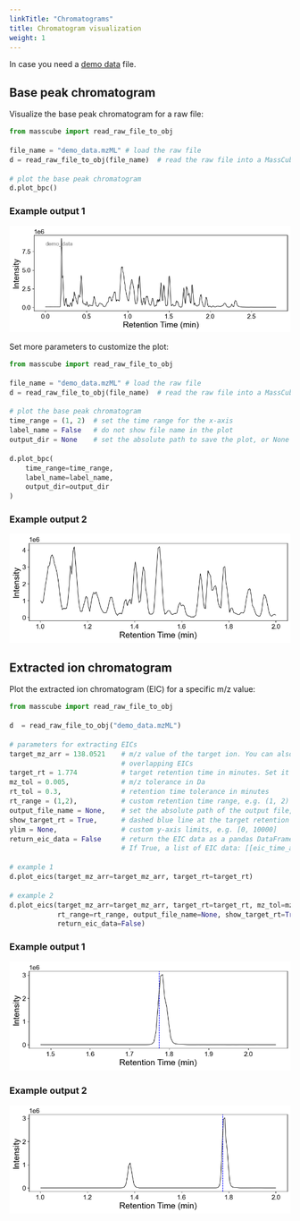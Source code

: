 ```yaml
---
linkTitle: "Chromatograms"
title: Chromatogram visualization
weight: 1
---
```


In case you need a [demo data](https://github.com/huaxuyu/masscubedocs/blob/main/static/raw_files/demo_data.mzML) file.

## Base peak chromatogram

Visualize the base peak chromatogram for a raw file:

```python
from masscube import read_raw_file_to_obj

file_name = "demo_data.mzML" # load the raw file
d = read_raw_file_to_obj(file_name)  # read the raw file into a MassCube object

# plot the base peak chromatogram
d.plot_bpc()
```

### Example output 1

![Base peak chromatogram plot](plots/bpc.png)

Set more parameters to customize the plot:

```python
from masscube import read_raw_file_to_obj

file_name = "demo_data.mzML" # load the raw file
d = read_raw_file_to_obj(file_name)  # read the raw file into a MassCube object

# plot the base peak chromatogram
time_range = (1, 2)  # set the time range for the x-axis
label_name = False   # do not show file name in the plot
output_dir = None    # set the absolute path to save the plot, or None to show it

d.plot_bpc(
    time_range=time_range,
    label_name=label_name,
    output_dir=output_dir
)
```

### Example output 2

![Base peak chromatogram plot](plots/bpc_part.png)

## Extracted ion chromatogram

Plot the extracted ion chromatogram (EIC) for a specific m/z value:

```python
from masscube import read_raw_file_to_obj

d  = read_raw_file_to_obj("demo_data.mzML")

# parameters for extracting EICs
target_mz_arr = 138.0521    # m/z value of the target ion. You can also make a list of m/z values, e.g. [138.0521, 150.1234] for
                            # overlapping EICs
target_rt = 1.774           # target retention time in minutes. Set it to None to plot the whole retention time range
mz_tol = 0.005,             # m/z tolerance in Da
rt_tol = 0.3,               # retention time tolerance in minutes
rt_range = (1,2),           # custom retention time range, e.g. (1, 2) to plot EICs in the range of 1 to 2 minutes
output_file_name = None,    # set the absolute path of the output file, or None to show the plot
show_target_rt = True,      # dashed blue line at the target retention time
ylim = None,                # custom y-axis limits, e.g. [0, 10000]
return_eic_data = False     # return the EIC data as a pandas DataFrame
                            # If True, a list of EIC data: [[eic_time_arr, eic_signals, eic_scan_idx], ...] will be returned

# example 1
d.plot_eics(target_mz_arr=target_mz_arr, target_rt=target_rt)

# example 2
d.plot_eics(target_mz_arr=target_mz_arr, target_rt=target_rt, mz_tol=mz_tol, rt_tol=rt_tol,
            rt_range=rt_range, output_file_name=None, show_target_rt=True, ylim=None,
            return_eic_data=False)
```

### Example output 1

![Extracted ion chromatogram plot](plots/eic_1.png)

### Example output 2

![Extracted ion chromatogram plot](plots/eic_2.png)
